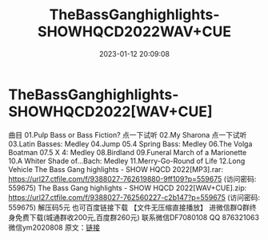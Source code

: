 ﻿---
title: TheBassGanghighlights-SHOWHQCD2022WAV+CUE
date: 2023-01-12 20:09:08
categories: 新碟专辑、稀有等精品
tags: 纯音雅乐
---
# TheBassGanghighlights-SHOWHQCD2022[WAV+CUE]

曲目
01.Pulp Bass or Bass Fiction?
点一下试听
02.My Sharona
点一下试听
03.Latin Basses: Medley
04.Jump
05.4 Spring Bass: Medley
06.The Volga Boatman
07.5 X 4: Medley
08.Birdland
09.Funeral March of a Marionette
10.A Whiter Shade of...Bach: Medley
11.Merry-Go-Round of Life
12.Long Vehicle
The Bass Gang highlights - SHOW HQCD 2022[MP3].rar: https://url27.ctfile.com/f/9388027-762619880-9ff109?p=559675
(访问密码: 559675)
The Bass Gang highlights - SHOW HQCD 2022[WAV+CUE].zip: https://url27.ctfile.com/f/9388027-762560227-c2b147?p=559675
(访问密码: 559675)
解压码5元
也可百度链接下载 【文件无压缩直接播放】
进微信群Q群终身免费下载(城通群收200元,百度群260元)
联系微信DF7080108 QQ 876321063
微信ym2020808
原文：[链接](https://blog.sina.com.cn/s/blog_1647c7e76010310o8.html)